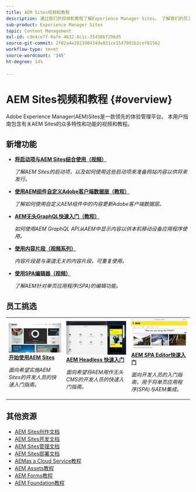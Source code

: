 ```yaml
---
title: AEM Sites视频和教程
description: 通过我们的视频和教程了解Experience Manager Sites。 了解我们的员工挑选和AEM Sites的新增功能。
sub-product: Experience Manager Sites
topic: Content Management
exl-id: cde4ce7f-0afe-4632-8c1c-354586f296d5
source-git-commit: 2f02a4e202390434de831ce1547001b2cef01562
workflow-type: tm+mt
source-wordcount: '345'
ht-degree: 14%

---
```


# AEM Sites视频和教程 {#overview}

Adobe Experience Manager(AEM)Sites是一款领先的体验管理平台。 本用户指南包含有关AEM Sites的众多特性和功能的视频和教程。


<div id="whats-new-section">

## 新增功能

* **[将启动项与AEM Sites结合使用（视频）](./page-authoring/launches.md)**

   *了解AEM Sites的启动项，以及如何使用这些启动项来准备网站内容以供将来发行。*

* **[使用AEM组件自定义Adobe客户端数据层（教程）](./integrations/adobe-client-data-layer/data-layer-customize.md)**

   *了解如何使用自定义AEM组件中的内容更新Adobe客户端数据层。*

* **[AEM无头GraphQL快速入门（教程）](https://experienceleague.adobe.com/docs/experience-manager-learn/getting-started-with-aem-headless/graphql/overview.html)**

   *如何使用AEM GraphQL API从AEM中显示内容以供本机移动设备应用程序使用。*

* **[使用内容片段（视频系列）](./content-fragments/content-fragments-feature-video-use.md)**

   *内容片段是与渠道无关的内容片段，可重复使用。*

* **[使用SPA编辑器（视频）](./spa-editor/spa-editor-framework-feature-video-use.md)**

   *了解AEM针对单页应用程序(SPA)的编辑功能。*

</div>

<div id="recs-overview-body-1"></div>
<div id="recs-overview-body-2"></div>
<div id="recs-overview-body-3"></div>
<div id="recs-overview-body-4"></div>
<div id="recs-overview-body-5"></div>
<div id="recs-overview-body-6"></div>

<div id="staff-picks-section">

## 员工挑选

<table>
<tr>
  <td>
    <a href="https://experienceleague.adobe.com/docs/experience-manager-learn/getting-started-wknd-tutorial-develop/overview.html?lang=zh-Hans">
      <img alt="《AEM Sites 快速入门》 - WKND 教程" src="./assets/aem-wknd-tutorial.png" />
    </a>
    <div>
      <a href="https://experienceleague.adobe.com/docs/experience-manager-learn/getting-started-wknd-tutorial-develop/overview.html">
    <strong>开始使用AEM Sites</strong>
    </a>
    </div>
    <p>
    <em>面向希望实施AEM Sites的开发人员的快速入门指南。</em>
    <p>
  </td>
  <td>
    <a href="https://experienceleague.adobe.com/docs/experience-manager-learn/getting-started-with-aem-headless/overview.html?lang=zh-Hans">
    <img alt="AEM Headless 快速入门" src="./assets/aem-headless-tutorial.png" />
    </a>
    <div>
    <a href="https://experienceleague.adobe.com/docs/experience-manager-learn/getting-started-with-aem-headless/overview.html">
    <strong>AEM Headless 快速入门</strong>
    </a>
    </div>
    <p>
    <em>面向希望将AEM用作无头CMS的开发人员的快速入门指南。</em>
    </p>
  </td>
  <td>
    <a href="https://experienceleague.adobe.com/docs/experience-manager-learn/getting-started-with-aem-headless/spa-editor/react/overview.html">
      <img alt="AEM SPA Editor快速入门" src="./assets/aem-wknd-spa-editor-tutorial.png" />
    </a>
     <div>
      <a href="https://experienceleague.adobe.com/docs/experience-manager-learn/getting-started-with-aem-headless/spa-editor/react/overview.html">
        <strong>AEM SPA Editor快速入门</strong>
      </a>
    </div>
    <p>
    <em>面向开发人员的入门指南，用于将单页应用程序(SPA)与AEM集成。</em>
    <p>
  </td>
</tr>
</table>

</div>

## 其他资源

* [AEM Sites创作文档](https://experienceleague.adobe.com/docs/experience-manager-65/authoring/home.html)
* [AEM Sites开发文档](https://experienceleague.adobe.com/docs/experience-manager-65/developing/home.html)
* [AEM Sites管理文档](https://experienceleague.adobe.com/docs/experience-manager-65/administering/home.html)
* [AEM Sites部署文档](https://experienceleague.adobe.com/docs/experience-manager-65/deploying/home.html)
* [AEMas a Cloud Service教程](/help/cloud-service/overview.md)
* [AEM Assets教程](/help/assets/overview.md)
* [AEM Forms教程](/help/forms/overview.md)
* [AEM Foundation教程](/help/foundation/overview.md)
